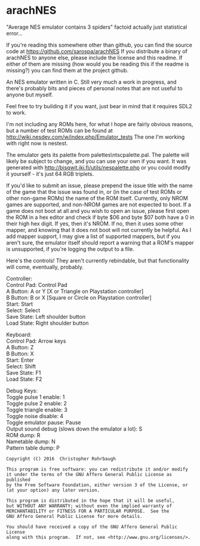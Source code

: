 # arachNES
"Average NES emulator contains 3 spiders" factoid actually just statistical error...

If you're reading this somewhere other than github, you can find the source code at https://github.com/sarospa/arachNES
If you distribute a binary of arachNES to anyone else, please include the license and this readme. If either of them are missing (how would you be reading this if the readme is missing?) you can find them at the project github.

An NES emulator written in C. Still very much a work in progress, and there's probably bits and pieces of personal notes that are not useful to anyone but myself.

Feel free to try building it if you want, just bear in mind that it requires SDL2 to work.

I'm not including any ROMs here, for what I hope are fairly obvious reasons, but a number of test ROMs can be found at http://wiki.nesdev.com/w/index.php/Emulator_tests The one I'm working with right now is nestest.

The emulator gets its palette from palettes\ntscpalette.pal. The palette will likely be subject to change, and you can use your own if you want. It was generated with http://bisqwit.iki.fi/utils/nespalette.php or you could modify it yourself - it's just 64 RGB triplets.

If you'd like to submit an issue, please prepend the issue title with the name of the game that the issue was found in, or (in the case of test ROMs or other non-game ROMs) the name of the ROM itself. Currently, only NROM games are supported, and non-NROM games are not expected to boot. If a game does not boot at all and you wish to open an issue, please first open the ROM in a hex editor and check if byte $06 and byte $07 both have a 0 in their high hex digit. If yes, then it's NROM. If no, then it uses some other mapper, and knowing that it does not boot will not currently be helpful. As I add mapper support, I may give a list of supported mappers, but if you aren't sure, the emulator itself should report a warning that a ROM's mapper is unsupported, if you're logging the output to a file.

Here's the controls! They aren't currently rebindable, but that functionality will come, eventually, probably.

Controller:<br />
Control Pad: Control Pad<br />
A Button: A or Y [X or Triangle on Playstation controller]<br />
B Button: B or X [Square or Circle on Playstation controller]<br />
Start: Start<br />
Select: Select<br />
Save State: Left shoulder button<br />
Load State: Right shoulder button

Keyboard:<br />
Control Pad: Arrow keys<br />
A Button: Z<br />
B Button: X<br />
Start: Enter<br />
Select: Shift<br />
Save State: F1<br />
Load State: F2

Debug Keys:<br />
Toggle pulse 1 enable: 1<br />
Toggle pulse 2 enable: 2<br />
Toggle triangle enable: 3<br />
Toggle noise disable: 4<br />
Toggle emulator pause: Pause<br />
Output sound debug (slows down the emulator a lot): S<br />
ROM dump: R<br />
Nametable dump: N<br />
Pattern table dump: P



    Copyright (C) 2016  Christopher Rohrbaugh

    This program is free software: you can redistribute it and/or modify
    it under the terms of the GNU Affero General Public License as published
    by the Free Software Foundation, either version 3 of the License, or
    (at your option) any later version.

    This program is distributed in the hope that it will be useful,
    but WITHOUT ANY WARRANTY; without even the implied warranty of
    MERCHANTABILITY or FITNESS FOR A PARTICULAR PURPOSE.  See the
    GNU Affero General Public License for more details.

    You should have received a copy of the GNU Affero General Public License
    along with this program.  If not, see <http://www.gnu.org/licenses/>.